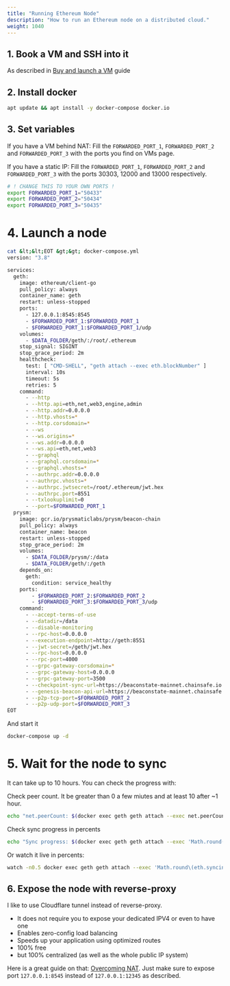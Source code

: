 ```yaml
---
title: "Running Ethereum Node"
description: "How to run an Ethereum node on a distributed cloud."
weight: 1040
---
```


## 1. Book a VM and SSH into it

As described in [Buy and launch a VM](/docs/developer-hub/developer-quick-start/) guide

## 2. Install docker
```bash
apt update && apt install -y docker-compose docker.io
```

## 3. Set variables
If you have a VM behind NAT: Fill the `FORWARDED_PORT_1`, `FORWARDED_PORT_2` and `FORWARDED_PORT_3` with the ports you find on VMs page.

If you have a static IP: Fill the `FORWARDED_PORT_1`, `FORWARDED_PORT_2` and `FORWARDED_PORT_3` with the ports 30303, 12000 and 13000 respectively.

```bash
# ! CHANGE THIS TO YOUR OWN PORTS !
export FORWARDED_PORT_1="50433" 
export FORWARDED_PORT_2="50434"
export FORWARDED_PORT_3="50435"
```

# 4. Launch a node

```bash
cat &lt;&lt;EOT &gt;&gt; docker-compose.yml
version: "3.8"

services:
  geth:
    image: ethereum/client-go
    pull_policy: always
    container_name: geth
    restart: unless-stopped
    ports:
      - 127.0.0.1:8545:8545
      - $FORWARDED_PORT_1:$FORWARDED_PORT_1
      - $FORWARDED_PORT_1:$FORWARDED_PORT_1/udp
    volumes:
      - $DATA_FOLDER/geth/:/root/.ethereum
    stop_signal: SIGINT
    stop_grace_period: 2m
    healthcheck:
      test: [ "CMD-SHELL", "geth attach --exec eth.blockNumber" ]
      interval: 10s
      timeout: 5s
      retries: 5
    command:
      - --http
      - --http.api=eth,net,web3,engine,admin
      - --http.addr=0.0.0.0
      - --http.vhosts=*
      - --http.corsdomain=*
      - --ws
      - --ws.origins=*
      - --ws.addr=0.0.0.0
      - --ws.api=eth,net,web3
      - --graphql
      - --graphql.corsdomain=*
      - --graphql.vhosts=*
      - --authrpc.addr=0.0.0.0
      - --authrpc.vhosts=*
      - --authrpc.jwtsecret=/root/.ethereum/jwt.hex
      - --authrpc.port=8551
      - --txlookuplimit=0
      - --port=$FORWARDED_PORT_1
  prysm:
    image: gcr.io/prysmaticlabs/prysm/beacon-chain
    pull_policy: always
    container_name: beacon
    restart: unless-stopped
    stop_grace_period: 2m
    volumes:
      - $DATA_FOLDER/prysm/:/data
      - $DATA_FOLDER/geth/:/geth
    depends_on:
      geth:
        condition: service_healthy
    ports:
        - $FORWARDED_PORT_2:$FORWARDED_PORT_2
        - $FORWARDED_PORT_3:$FORWARDED_PORT_3/udp
    command:
      - --accept-terms-of-use
      - --datadir=/data
      - --disable-monitoring
      - --rpc-host=0.0.0.0
      - --execution-endpoint=http://geth:8551
      - --jwt-secret=/geth/jwt.hex
      - --rpc-host=0.0.0.0
      - --rpc-port=4000
      - --grpc-gateway-corsdomain=*
      - --grpc-gateway-host=0.0.0.0
      - --grpc-gateway-port=3500
      - --checkpoint-sync-url=https://beaconstate-mainnet.chainsafe.io
      - --genesis-beacon-api-url=https://beaconstate-mainnet.chainsafe.io
      - --p2p-tcp-port=$FORWARDED_PORT_2
      - --p2p-udp-port=$FORWARDED_PORT_3
EOT
```

And start it
```bash
docker-compose up -d
```

# 5. Wait for the node to sync

It can take up to 10 hours. You can check the progress with:

Check peer count. It be greater than 0 a few miutes and at least 10 after ~1 hour.
```bash
echo "net.peerCount: $(docker exec geth geth attach --exec net.peerCount)"
```

Check sync progress in percents
```bash
echo "Sync progress: $(docker exec geth geth attach --exec 'Math.round(eth.syncing.currentBlock/eth.syncing.highestBlock*100*100)/100')%"
```

Or watch it live in percents:
```bash
watch -n0.5 docker exec geth geth attach --exec 'Math.round\(eth.syncing.currentBlock/eth.syncing.highestBlock*100*100\)/100'
```

## 6. Expose the node with reverse-proxy
I like to use Cloudflare tunnel instead of reverse-proxy. 
- It does not require you to expose your dedicated IPV4 or even to have one
- Enables zero-config load balancing
- Speeds up your application using optimized routes
- 100% free
- but 100% centralized (as well as the whole public IP system)

Here is a great guide on that: [Overcoming NAT](/docs/get_started/overcoming-nat). Just make sure to expose port `127.0.0.1:8545` instead of `127.0.0.1:12345` as described.
